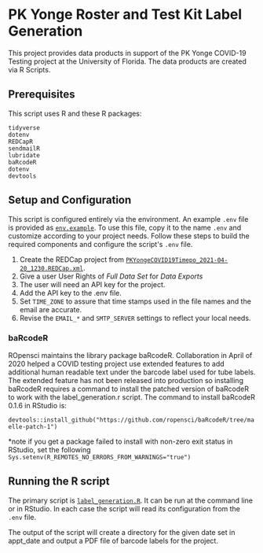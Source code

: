 # PK Yonge Roster and Test Kit Label Generation

This project provides data products in support of the PK Yonge COVID-19 Testing project at the University of Florida. The data products are created via R Scripts.

## Prerequisites

This script uses R and these R packages:

    tidyverse
    dotenv
    REDCapR
    sendmailR
    lubridate
    baRcodeR
    dotenv
    devtools

## Setup and Configuration

This script is configured entirely via the environment. An example `.env` file is provided as [`env.example`](env.example). To use this file, copy it to the name `.env` and customize according to your project needs. Follow these steps to build the required components and configure the script's `.env` file.

1. Create the REDCap project from [`PKYongeCOVID19Timepo_2021-04-20_1230.REDCap.xml`](https://github.com/ctsit/pky_test_tube_label_generation/blob/main/PKYongeCOVID19Timepo_2021-04-20_1230.REDCap.xml). 
1. Give a user User Rights of _Full Data Set_ for _Data Exports_
1. The user will need an API key for the project.
1. Add the API key to the .env file.
1. Set `TIME_ZONE` to assure that time stamps used in the file names and the email are accurate.
1. Revise the `EMAIL_*` and `SMTP_SERVER` settings to reflect your local needs.

### baRcodeR

ROpensci maintains the library package baRcodeR. Collaboration in April of 2020 helped a COVID testing project use extended features to add additional human readable text under the barcode label used for tube labels. The extended feature has not been released into production so installing baRcodeR requires a command to install the patched version of baRcodeR to work with the label_generation.r script. The command to install baRcodeR 0.1.6 in RStudio is:

`devtools::install_github("https://github.com/ropensci/baRcodeR/tree/maelle-patch-1")`

*note if you get a package failed to install with non-zero exit status in RStudio, set the following `Sys.setenv(R_REMOTES_NO_ERRORS_FROM_WARNINGS="true")` 

## Running the R script

The primary script is [`label_generation.R`](label_generation.R). It can be run at the command line or in RStudio. In each case the script will read its configuration from the `.env` file.

The output of the script will create a directory for the given date set in appt_date and output a PDF file of barcode labels for the project. 



